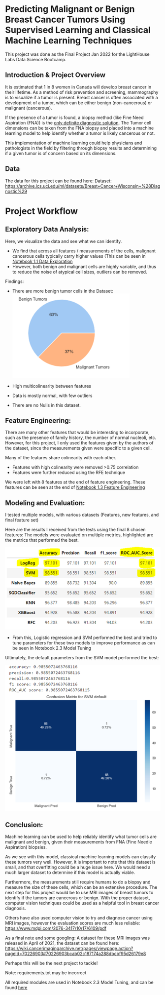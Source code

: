 # Predicting Malignant or Benign Breast Cancer Tumors Using Supervised Learning and Classical Machine Learning Techniques
This project was done as the Final Project Jan 2022 for the LightHouse Labs Data Science Bootcamp. 


## Introduction & Project Overview
It is estimated that 1 in 8 women in Canada will develop breast cancer in their lifetime. 
As a method of risk prevention and screening, mammography is to visualize if a tumor is present. Breast cancer is often associated with a development of a tumor, which can be either benign (non-cancerous) or malignant (cancerous). 

If the presence of a tumor is found, a biopsy method (like Fine Need Aspiration (FNA)) is the [only definite diagnostic solution](https://cancer.ca/en/cancer-information/cancer-types/breast/diagnosis). The Tumor cell dimensions can be taken from the FNA biopsy and placed into a machine learning model to help identify whether a tumor is likely cancerous or not. 

This implementation of machine learning could help physicians and pathologists in the field by filtering through biopsy results and determining if a given tumor is of concern based on its dimensions. 

## Data
The data for this project can be found here:
Dataset: https://archive.ics.uci.edu/ml/datasets/Breast+Cancer+Wisconsin+%28Diagnostic%29

# Project Workflow

## Exploratory Data Analysis: 
Here, we visualize the data and see what we can identify.
  - We find that across all features / measurements of the cells, malignant cancerous cells typically carry higher values (This can be seen in [Notebook 1.1 Data Exploration](https://github.com/brianl2/BrCancer_LHL_final/blob/main/1.1%20Data%20Exploration.ipynb) 
  - However, both benign and malignant cells are highly variable, and thus to reduce the noise of atypical cell sizes, outliers can be removed. 
 
Findings: 
  - There are more benign tumor cells in the Dataset:
![alt text](https://github.com/brianl2/BrCancer_LHL_final/blob/main/data/imbalance.PNG)

  - High multicolinearity between features
  - Data is mostly normal, with few outliers
  - There are no Nulls in this dataset.

## Feature Engineering:
There are many other features that would be interesting to incorporate, such as the presence of family history, the number of normal nucleoli, etc.
However, for this project, I only used the features given by the authors of the dataset, since the measurements given were specific to a given cell. 

Many of the features share colinearity with each other.
  - Features with high colinearity were removed >0.75 correlation 
  - Features were further reduced using the RFE technique 

We were left with 8 features at the end of feature engineering.
These features can be seen at the end of [Notebook 1.3 Feature Engineering](https://github.com/brianl2/BrCancer_LHL_final/blob/main/1.3%20Feature%20Engineering.ipynb)

## Modeling and Evaluation:
I tested multiple models, with various datasets (Features, new features, and final feature set) 

Here are the results I received from the tests using the final 8 chosen features:
The models were evaluated on multiple metrics, highlighted are the metrics that performed the best.

![alt text](https://github.com/brianl2/BrCancer_LHL_final/blob/main/data/Baseline_models.PNG)

- From this, Logistic regression and SVM performed the best and tried to tune parameters for these two models to improve performance as can be seen in Notebook 2.3 Model Tuning

Ultimately, the default parameters from the SVM model performed the best:

![alt text](https://github.com/brianl2/BrCancer_LHL_final/blob/main/data/best_model.PNG)

## Conclusion:
Machine learning can be used to help reliably identify what tumor cells are malignant and benign, given their measurements from FNA (Fine Needle Aspiration) biopsies. 

As we see with this model, classical machine learning models can classify these tumors very well. However, it is important to note that this dataset is small, and that overfitting could be a huge issue here. We would need a much larger dataset to determine if this model is actually viable. 

Furthermore, the measurements still require humans to do a biopsy and measure the size of these cells, which can be an extensive procedure. The next step for this project would be to use MRI images of breast tumors to identify if the tumors are cancerous or benign. With the proper dataset, computer vision techniques could be used as a helpful tool in breast cancer diagnosis. 

Others have also used computer vision to try and diagnose cancer using MRI images, however the evaluation scores are much less reliable:
https://www.mdpi.com/2076-3417/10/17/6109/pdf

As a final note and some googling:
A dataset for these MRI images was released in April of 2021, the dataset can be found here:
https://wiki.cancerimagingarchive.net/pages/viewpage.action?pageId=70226903#70226903bcab02c187174a288dbcbf95d26179e8

Perhaps this will be the next project to tackle!

Note: requirements.txt may be incorrect

All required modules are used in Notebook 2.3 Model Tuning, and can be found [here](https://github.com/brianl2/BrCancer_LHL_final/blob/main/2.3%20Model%20Tuning.ipynb)



